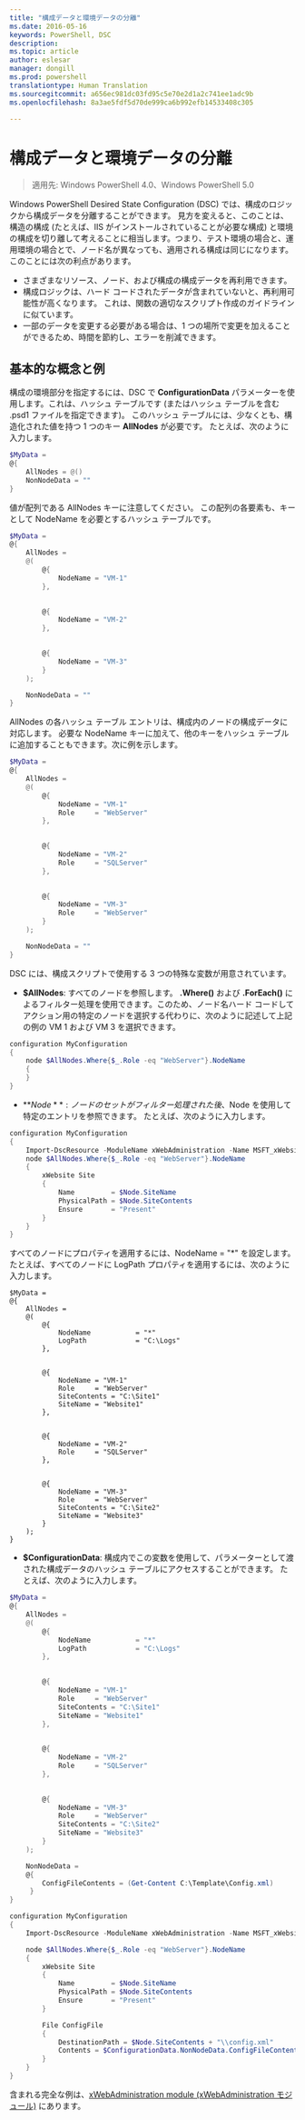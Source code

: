 ```yaml
---
title: "構成データと環境データの分離"
ms.date: 2016-05-16
keywords: PowerShell, DSC
description: 
ms.topic: article
author: eslesar
manager: dongill
ms.prod: powershell
translationtype: Human Translation
ms.sourcegitcommit: a656ec981dc03fd95c5e70e2d1a2c741ee1adc9b
ms.openlocfilehash: 8a3ae5fdf5d70de999ca6b992efb14533408c305

---
```


# 構成データと環境データの分離

>適用先: Windows PowerShell 4.0、Windows PowerShell 5.0

Windows PowerShell Desired State Configuration (DSC) では、構成のロジックから構成データを分離することができます。 見方を変えると、このことは、構造の構成 (たとえば、IIS がインストールされていることが必要な構成) と環境の構成を切り離して考えることに相当します。つまり、テスト環境の場合と、運用環境の場合とで、ノード名が異なっても、適用される構成は同じになります。 このことには次の利点があります。

* さまざまなリソース、ノード、および構成の構成データを再利用できます。
* 構成ロジックは、ハード コードされたデータが含まれていないと、再利用可能性が高くなります。 これは、関数の適切なスクリプト作成のガイドラインに似ています。
* 一部のデータを変更する必要がある場合は、1 つの場所で変更を加えることができるため、時間を節約し、エラーを削減できます。

## 基本的な概念と例

構成の環境部分を指定するには、DSC で **ConfigurationData** パラメーターを使用します。これは、ハッシュ テーブルです (またはハッシュ テーブルを含む .psd1 ファイルを指定できます)。 このハッシュ テーブルには、少なくとも、構造化された値を持つ 1 つのキー **AllNodes** が必要です。 たとえば、次のように入力します。

```powershell
$MyData = 
@{
    AllNodes = @()
    NonNodeData = ""   
}
```

値が配列である AllNodes キーに注意してください。 この配列の各要素も、キーとして NodeName を必要とするハッシュ テーブルです。

```powershell
$MyData = 
@{
    AllNodes = 
    @(
        @{
            NodeName = "VM-1"
        },

 
        @{
            NodeName = "VM-2"
        },

 
        @{
            NodeName = "VM-3"
        }
    );

    NonNodeData = ""   
}
```

AllNodes の各ハッシュ テーブル エントリは、構成内のノードの構成データに対応します。 必要な NodeName キーに加えて、他のキーをハッシュ テーブルに追加することもできます。次に例を示します。

```powershell
$MyData = 
@{
    AllNodes = 
    @(
        @{
            NodeName = "VM-1"
            Role     = "WebServer"
        },

 
        @{
            NodeName = "VM-2"
            Role     = "SQLServer"
        },

 
        @{
            NodeName = "VM-3"
            Role     = "WebServer"
        }
    );

    NonNodeData = ""   
}
```

DSC には、構成スクリプトで使用する 3 つの特殊な変数が用意されています。

* **$AllNodes**: すべてのノードを参照します。 **.Where()** および **.ForEach()** によるフィルター処理を使用できます。このため、ノード名ハード コードしてアクション用の特定のノードを選択する代わりに、次のように記述して上記の例の VM 1 および VM 3 を選択できます。

```powershell
configuration MyConfiguration
{
    node $AllNodes.Where{$_.Role -eq "WebServer"}.NodeName
    {
    }
}
```

* **$Node**: ノードのセットがフィルター処理された後、$Node を使用して特定のエントリを参照できます。 たとえば、次のように入力します。

```powershell
configuration MyConfiguration
{
    Import-DscResource -ModuleName xWebAdministration -Name MSFT_xWebsite
    node $AllNodes.Where{$_.Role -eq "WebServer"}.NodeName
    {
        xWebsite Site
        {
            Name         = $Node.SiteName
            PhysicalPath = $Node.SiteContents
            Ensure       = "Present"
        }
    }
}
```

すべてのノードにプロパティを適用するには、NodeName = "*" を設定します。 たとえば、すべてのノードに LogPath プロパティを適用するには、次のように入力します。

```
$MyData = 
@{
    AllNodes = 
    @(
        @{
            NodeName           = "*"
            LogPath            = "C:\Logs"
        },

 
        @{
            NodeName = "VM-1"
            Role     = "WebServer"
            SiteContents = "C:\Site1"
            SiteName = "Website1"
        },

 
        @{
            NodeName = "VM-2"
            Role     = "SQLServer"
        },

 
        @{
            NodeName = "VM-3"
            Role     = "WebServer"
            SiteContents = "C:\Site2"
            SiteName = "Website3"
        }
    );
}
```

* **$ConfigurationData**: 構成内でこの変数を使用して、パラメーターとして渡された構成データのハッシュ テーブルにアクセスすることができます。 たとえば、次のように入力します。

```powershell
$MyData = 
@{
    AllNodes = 
    @(
        @{
            NodeName           = "*"
            LogPath            = "C:\Logs"
        },

 
        @{
            NodeName = "VM-1"
            Role     = "WebServer"
            SiteContents = "C:\Site1"
            SiteName = "Website1"
        },

 
        @{
            NodeName = "VM-2"
            Role     = "SQLServer"
        },
 

        @{
            NodeName = "VM-3"
            Role     = "WebServer"
            SiteContents = "C:\Site2"
            SiteName = "Website3"
        }
    );

    NonNodeData = 
    @{
        ConfigFileContents = (Get-Content C:\Template\Config.xml)
     }   
} 

configuration MyConfiguration
{
    Import-DscResource -ModuleName xWebAdministration -Name MSFT_xWebsite

    node $AllNodes.Where{$_.Role -eq "WebServer"}.NodeName
    {
        xWebsite Site
        {
            Name         = $Node.SiteName
            PhysicalPath = $Node.SiteContents
            Ensure       = "Present"
        }

        File ConfigFile
        {
            DestinationPath = $Node.SiteContents + "\\config.xml"
            Contents = $ConfigurationData.NonNodeData.ConfigFileContents
        }
    }
}
```

含まれる完全な例は、[xWebAdministration module (xWebAdministration モジュール)](https://powershellgallery.com/packages/xWebAdministration) にあります。




<!--HONumber=Oct16_HO1-->



